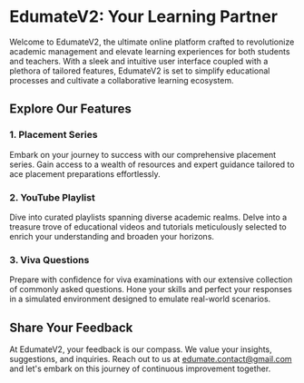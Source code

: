 # EdumateV2: Your Learning Partner

Welcome to EdumateV2, the ultimate online platform crafted to revolutionize academic management and elevate learning experiences for both students and teachers. With a sleek and intuitive user interface coupled with a plethora of tailored features, EdumateV2 is set to simplify educational processes and cultivate a collaborative learning ecosystem.

## Explore Our Features

### 1. Placement Series

Embark on your journey to success with our comprehensive placement series. Gain access to a wealth of resources and expert guidance tailored to ace placement preparations effortlessly.

### 2. YouTube Playlist

Dive into curated playlists spanning diverse academic realms. Delve into a treasure trove of educational videos and tutorials meticulously selected to enrich your understanding and broaden your horizons.

### 3. Viva Questions

Prepare with confidence for viva examinations with our extensive collection of commonly asked questions. Hone your skills and perfect your responses in a simulated environment designed to emulate real-world scenarios.

## Share Your Feedback

At EdumateV2, your feedback is our compass. We value your insights, suggestions, and inquiries. Reach out to us at [edumate.contact@gmail.com](mailto:edumate.contact@gmail.com) and let's embark on this journey of continuous improvement together.
